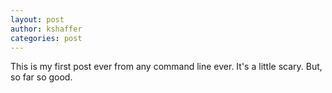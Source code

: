 ```yaml
---
layout: post
author: kshaffer
categories: post
---
```


This is my first post ever from any command line ever. It's a little scary.
But, so far so good.

